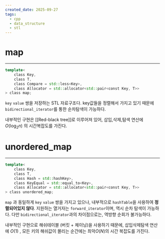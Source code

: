 ```yaml
---
created_date: 2025-09-27
tags:
  - cpp
  - data_structure
  - stl
---
```

# map
---
```cpp
template<  
    class Key,  
    class T,  
    class Compare = std::less<Key>,  
    class Allocator = std::allocator<std::pair<const Key, T>>  
> class map;
```
`key` `value` 쌍을 저장하는 STL 자료구조다. 
key값들을 정렬해서 가지고 있기 때문에 `bidirectional_iterator`를 통한 순차탐색이 가능하다.

내부적인 구현은 [[Red-black tree]]로 이루어져 있어, 삽입,삭제,탐색 연산에 $O(\log_{2}{n})$ 의 시간복잡도를 가진다.
<br>
# unordered_map
---
```cpp
template<  
    class Key,  
    class T,  
    class Hash = std::hashKey>,  
    class KeyEqual = std::equal_to<Key>,  
    class Allocator = std::allocator<std::pair<const Key, T>>  
> class unordered_map;
```
`map` 과 동일하게 `key` `value` 쌍을 가지고 있으나, 내부적으로 `hashTable`을 사용하여 **정렬되어있지 않다**.
지원하는 열거자는 `forward_iterator`이며, 역시 순차 탐색이 가능하다.
다만 `bidirectional_iterator`과의 차이점으로는, 역방향 순회가 불가능하다.

내부적인 구현으로 해쉬테이블 (버킷 + 체이닝)을 사용하기 때문에,
삽입삭제탐색 연산에 $O(1)$ , 모든 키의 해쉬값이 몰리는 순간에는 최악$O(N)$의 시간 복잡도를 가진다.